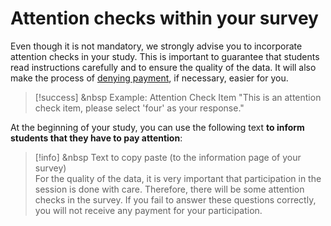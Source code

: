 
# Attention checks within your survey

Even though it is not mandatory, we strongly advise you to incorporate attention checks in your study. This is important to guarantee that students read instructions carefully and to ensure the quality of the data. It will also make the process of [denying payment](granting-or-denying-payment), if necessary, easier for you.

>[!success] <i class="fa-regular fa-thumbs-up"></i> &nbsp Example: Attention Check Item
>"This is an attention check item, please select 'four' as your response."

At the beginning of your study, you can use the following text **to inform students that they have to pay attention**:

>[!info] <i class="fa-solid fa-info"></i> &nbsp Text to copy paste (to the information page of your survey)
><br>
> For the quality of the data, it is very important that participation in the session is done with care. Therefore, there will be some attention checks in the survey. If you fail to answer these questions correctly, you will not receive any payment for your participation.
